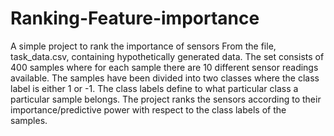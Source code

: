 # Ranking-Feature-importance
A simple project to rank the importance of sensors
From the file, task_data.csv, containing hypothetically generated data. The set consists of 400 samples where for
each sample there are 10 different sensor readings available. The samples have been divided into two
classes where the class label is either 1 or -1. The class labels define to what particular class a particular
sample belongs. The project ranks the sensors according to their importance/predictive power with
respect to the class labels of the samples.
